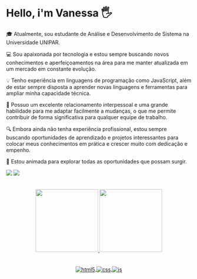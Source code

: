 # Hello, i'm Vanessa 🖐


🎓 Atualmente, sou estudante de Análise e Desenvolvimento de Sistema na Universidade UNIPAR.

💻 Sou apaixonada por tecnologia e estou sempre buscando novos conhecimentos e aperfeiçoamentos na área para me manter atualizada em um mercado em constante evolução.

💡 Tenho experiência em linguagens de programação como JavaScript, além de estar sempre disposta a aprender novas linguagens e ferramentas para ampliar minha capacidade técnica.

🤝 Possuo um excelente relacionamento interpessoal e uma grande habilidade para me adaptar facilmente a mudanças, o que me permite contribuir de forma significativa para qualquer equipe de trabalho.

🔍 Embora ainda não tenha experiência profissional, estou sempre buscando oportunidades de aprendizado e projetos interessantes para colocar meus conhecimentos em prática e crescer muito com dedicação e empenho.

🚀 Estou animada para explorar todas as oportunidades que possam surgir.



 <div> 
  <a href = "mailto:vanessadeoliveiracardosooo@gmail.com"><img src="https://img.shields.io/badge/-Gmail-%23333?style=for-the-badge&logo=gmail&logoColor=white" target="_blank"></a>
  <a href="https://www.linkedin.com/in/vanessa-de-oliveira-cardoso-327014226/"><img src="https://img.shields.io/badge/LinkedIn-0077B5?style=for-the-badge&logo=linkedin&logoColor=white" target="_blank"></a>
  </div>



<br>
<br>



<div align="center">
  <a href="https://github.com/NessaOCardoso">
  <img height="170em" src="https://github-readme-stats.vercel.app/api?username=NessaOCardoso&show_icons=true&theme=apprentice&include_all_commits=true&count_private=true"/>
  <img height="170em" src="https://github-readme-stats.vercel.app/api/top-langs/?username=NessaOCardoso&layout=compact&langs_count=7&theme=apprentice"/>
</div>


<br>
 <br>
 



 
 <div align="center">
  <img align="center" alt="html5" src="https://img.shields.io/badge/HTML5-E34F26?style=for-the-badge&logo=html5&logoColor=white" />
  <img align="center" alt="css" src="https://img.shields.io/badge/CSS3-1572B6?style=for-the-badge&logo=css3&logoColor=white" />
  <img align="center" alt="js" src="https://img.shields.io/badge/JavaScript-F7DF1E?style=for-the-badge&logo=javascript&logoColor=black" /> </div>
  
  
